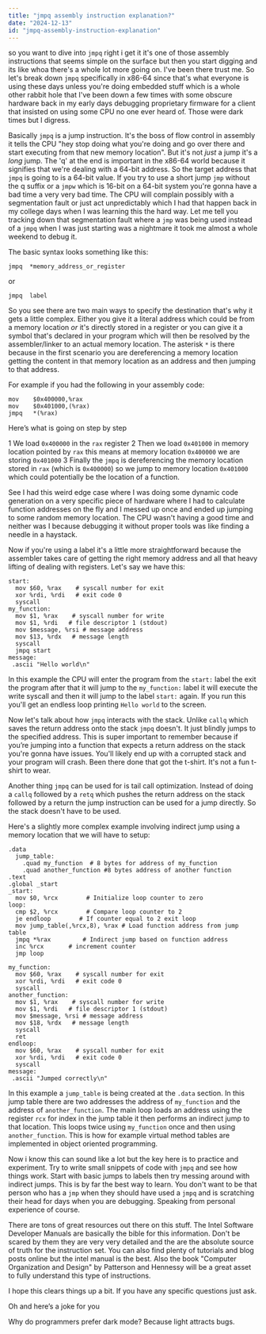 ```yaml
---
title: "jmpq assembly instruction explanation?"
date: "2024-12-13"
id: "jmpq-assembly-instruction-explanation"
---
```


 so you want to dive into `jmpq` right i get it it's one of those assembly instructions that seems simple on the surface but then you start digging and its like whoa there's a whole lot more going on. I've been there trust me. So let's break down `jmpq` specifically in x86-64 since that's what everyone is using these days unless you're doing embedded stuff which is a whole other rabbit hole that I've been down a few times with some obscure hardware back in my early days debugging proprietary firmware for a client that insisted on using some CPU no one ever heard of. Those were dark times but I digress.

Basically `jmpq` is a jump instruction. It's the boss of flow control in assembly it tells the CPU "hey stop doing what you're doing and go over there and start executing from that new memory location". But it's not *just* a jump it's a *long* jump. The 'q' at the end is important in the x86-64 world because it signifies that we're dealing with a 64-bit address. So the target address that `jmpq` is going to is a 64-bit value. If you try to use a short jump `jmp` without the q suffix or a `jmpw` which is 16-bit on a 64-bit system you're gonna have a bad time a very very bad time. The CPU will complain possibly with a segmentation fault or just act unpredictably which I had that happen back in my college days when I was learning this the hard way. Let me tell you tracking down that segmentation fault where a `jmp` was being used instead of a `jmpq` when I was just starting was a nightmare it took me almost a whole weekend to debug it.

The basic syntax looks something like this:

```assembly
jmpq  *memory_address_or_register
```

or

```assembly
jmpq  label
```

So you see there are two main ways to specify the destination that's why it gets a little complex. Either you give it a literal address which could be from a memory location *or* it's directly stored in a register or you can give it a symbol that's declared in your program which will then be resolved by the assembler/linker to an actual memory location. The asterisk `*` is there because in the first scenario you are dereferencing a memory location getting the content in that memory location as an address and then jumping to that address.

For example if you had the following in your assembly code:

```assembly
mov    $0x400000,%rax
mov    $0x401000,(%rax)
jmpq   *(%rax)
```

Here’s what is going on step by step

1 We load `0x400000` in the `rax` register
2 Then we load `0x401000` in memory location pointed by `rax` this means at memory location `0x400000` we are storing `0x401000`
3 Finally the `jmpq` is dereferencing the memory location stored in `rax` (which is `0x400000`) so we jump to memory location `0x401000` which could potentially be the location of a function.

See I had this weird edge case where I was doing some dynamic code generation on a very specific piece of hardware where I had to calculate function addresses on the fly and I messed up once and ended up jumping to some random memory location. The CPU wasn't having a good time and neither was I because debugging it without proper tools was like finding a needle in a haystack.

Now if you're using a label it's a little more straightforward because the assembler takes care of getting the right memory address and all that heavy lifting of dealing with registers. Let's say we have this:

```assembly
start:
  mov $60, %rax    # syscall number for exit
  xor %rdi, %rdi   # exit code 0
  syscall
my_function:
  mov $1, %rax    # syscall number for write
  mov $1, %rdi   # file descriptor 1 (stdout)
  mov $message, %rsi # message address
  mov $13, %rdx   # message length
  syscall
  jmpq start
message:
 .ascii "Hello world\n"
```

In this example the CPU will enter the program from the `start:` label the exit the program after that it will jump to the `my_function:` label it will execute the write syscall and then it will jump to the label `start:` again. If you run this you'll get an endless loop printing `Hello world` to the screen.

Now let's talk about how `jmpq` interacts with the stack. Unlike `callq` which saves the return address onto the stack `jmpq` doesn't. It just blindly jumps to the specified address. This is super important to remember because if you’re jumping into a function that expects a return address on the stack you're gonna have issues. You'll likely end up with a corrupted stack and your program will crash. Been there done that got the t-shirt. It's not a fun t-shirt to wear.

Another thing `jmpq` can be used for is tail call optimization. Instead of doing a `callq` followed by a `retq` which pushes the return address on the stack followed by a return the jump instruction can be used for a jump directly. So the stack doesn't have to be used.

Here's a slightly more complex example involving indirect jump using a memory location that we will have to setup:

```assembly
.data
  jump_table:
    .quad my_function  # 8 bytes for address of my_function
    .quad another_function #8 bytes address of another function
.text
.global _start
_start:
  mov $0, %rcx        # Initialize loop counter to zero
loop:
  cmp $2, %rcx        # Compare loop counter to 2
  je endloop        # If counter equal to 2 exit loop
  mov jump_table(,%rcx,8), %rax # Load function address from jump table
  jmpq *%rax         # Indirect jump based on function address
  inc %rcx       # increment counter
  jmp loop

my_function:
  mov $60, %rax    # syscall number for exit
  xor %rdi, %rdi   # exit code 0
  syscall
another_function:
  mov $1, %rax    # syscall number for write
  mov $1, %rdi   # file descriptor 1 (stdout)
  mov $message, %rsi # message address
  mov $18, %rdx   # message length
  syscall
  ret
endloop:
  mov $60, %rax    # syscall number for exit
  xor %rdi, %rdi   # exit code 0
  syscall
message:
 .ascii "Jumped correctly\n"
```

In this example a `jump_table` is being created at the `.data` section. In this jump table there are two addresses the address of `my_function` and the address of `another_function`. The main loop loads an address using the register `rcx` for index in the jump table it then performs an indirect jump to that location. This loops twice using `my_function` once and then using `another_function`. This is how for example virtual method tables are implemented in object oriented programming.

Now i know this can sound like a lot but the key here is to practice and experiment. Try to write small snippets of code with `jmpq` and see how things work. Start with basic jumps to labels then try messing around with indirect jumps. This is by far the best way to learn. You don't want to be that person who has a `jmp` when they should have used a `jmpq` and is scratching their head for days when you are debugging. Speaking from personal experience of course.

There are tons of great resources out there on this stuff. The Intel Software Developer Manuals are basically the bible for this information. Don't be scared by them they are very very detailed and the are the absolute source of truth for the instruction set. You can also find plenty of tutorials and blog posts online but the intel manual is the best. Also the book "Computer Organization and Design" by Patterson and Hennessy will be a great asset to fully understand this type of instructions.

I hope this clears things up a bit. If you have any specific questions just ask.

Oh and here’s a joke for you

Why do programmers prefer dark mode? Because light attracts bugs.
